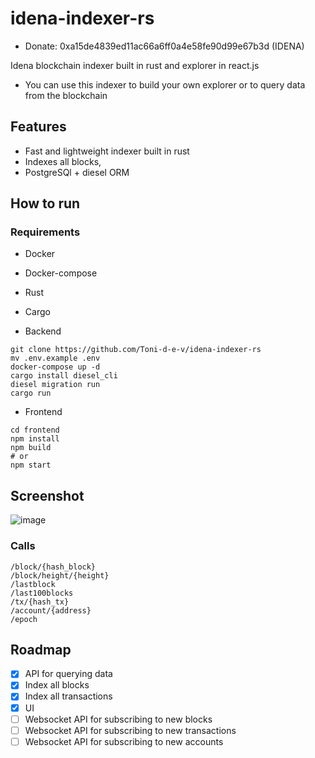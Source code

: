 # idena-indexer-rs
- Donate: 0xa15de4839ed11ac66a6ff0a4e58fe90d99e67b3d (IDENA)


Idena blockchain indexer built in rust and explorer in react.js
- You can use this indexer to build your own explorer or to query data from the blockchain


## Features
- Fast and lightweight indexer built in rust
- Indexes all blocks,
- PostgreSQl + diesel ORM
## How to run
### Requirements
- Docker
- Docker-compose
- Rust
- Cargo

- Backend
```
git clone https://github.com/Toni-d-e-v/idena-indexer-rs
mv .env.example .env
docker-compose up -d
cargo install diesel_cli
diesel migration run
cargo run
```
- Frontend
```
cd frontend
npm install
npm build 
# or
npm start
```

## Screenshot
![image](https://user-images.githubusercontent.com/62844491/224516242-3069c43d-8a7b-46dd-968a-0d3ff9d0ea8d.png)


### Calls
```
/block/{hash_block}
/block/height/{height}
/lastblock
/last100blocks
/tx/{hash_tx}
/account/{address}
/epoch
```
## Roadmap
- [x] API for querying data
- [x] Index all blocks
- [x] Index all transactions
- [x] UI 
- [ ] Websocket API for subscribing to new blocks
- [ ] Websocket API for subscribing to new transactions
- [ ] Websocket API for subscribing to new accounts
